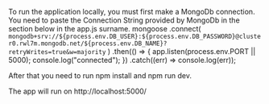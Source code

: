 To run the application locally, you must first make a MongoDb connection. 
You need to paste the Connection String provided by MongoDb in the section below in the app.js surname.
mongoose
  .connect(
    `mongodb+srv://${process.env.DB_USER}:${process.env.DB_PASSWORD}@cluster0.rwl7m.mongodb.net/${process.env.DB_NAME}?retryWrites=true&w=majority`
  )
  .then(() => {
    app.listen(process.env.PORT || 5000);
    console.log("connected");
  })
  .catch((err) => console.log(err));
  
  After that you need to run npm install and npm run dev.
  
  The app will run on http://localhost:5000/
